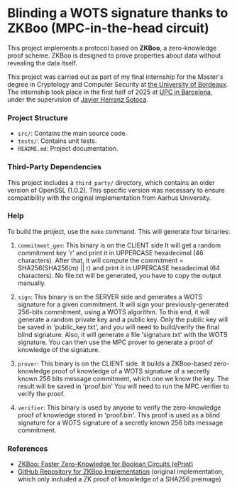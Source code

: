 # Blinding a WOTS signature thanks to ZKBoo (MPC-in-the-head circuit)

This project implements a protocol based on **ZKBoo**, a zero-knowledge proof scheme. ZKBoo is designed to prove properties about data without revealing the data itself.

This project was carried out as part of my final internship for the Master's degree in Cryptology and Computer Security at [the University of Bordeaux](https://mastercsi.labri.fr/). The internship took place in the first half of 2025 at [UPC in Barcelona](https://www.upc.edu/ca), under the supervision of [Javier Herranz Sotoca](https://web.mat.upc.edu/javier.herranz/).

### Project Structure

- `src/`: Contains the main source code.
- `tests/`: Contains unit tests.
- `README.md`: Project documentation.

### Third-Party Dependencies

This project includes a `third_party/` directory, which contains an older version of OpenSSL (1.0.2). This specific version was necessary to ensure compatibility with the original implementation from Aarhus University. 

### Help

To build the project, use the `make` command. This will generate four binaries:

1. `commitment_gen`: This binary is on the CLIENT side
                     It will get a random commitment key 'r' and print it in UPPERCASE hexadecimal (46
                     characters). After that, it will compute the commitment = SHA256(SHA256(m) || r) and print it in
                     UPPERCASE hexadecimal (64 characters).
                     No file.txt will be generated, you have to copy the output manually.

2. `sign`:  This binary is on the SERVER side and generates a WOTS signature for a given commitment.
            It will sign your previously-generated 256-bits commitment, using a WOTS algorithm.
            To this end, it will generate a random private key and a public key.
            Only the public key will be saved in 'public_key.txt', and you will need to build/verify the final blind 
            signature.
            Also, it will generate a file 'signature.txt' with the WOTS signature.
            You can then use the MPC prover to generate a proof of knowledge of the signature.

3. `prover`:  This binary is on the CLIENT side.
              It builds a ZKBoo-based zero-knowledge proof of knowledge of a WOTS signature of a secretly known
              256 bits message commitment, which one we know the key.
              The result will be saved in 'proof.bin'
              You will need to run the MPC verifier to verify the proof.

4. `verifier`: This binary is used by anyone to verify the zero-knowledge proof of knowledge stored in 'proof.bin'.
               This proof is used as a blind signature for a WOTS signature of a secretly known 256 bits message
               commitment.

### References

- [ZKBoo: Faster Zero-Knowledge for Boolean Circuits (ePrint)](https://eprint.iacr.org/2016/163)
- [GitHub Repository for ZKBoo Implementation](https://github.com/Sobuno/ZKBoo) (original implementation, which only included a ZK proof of knowledge of a SHA256 preimage)